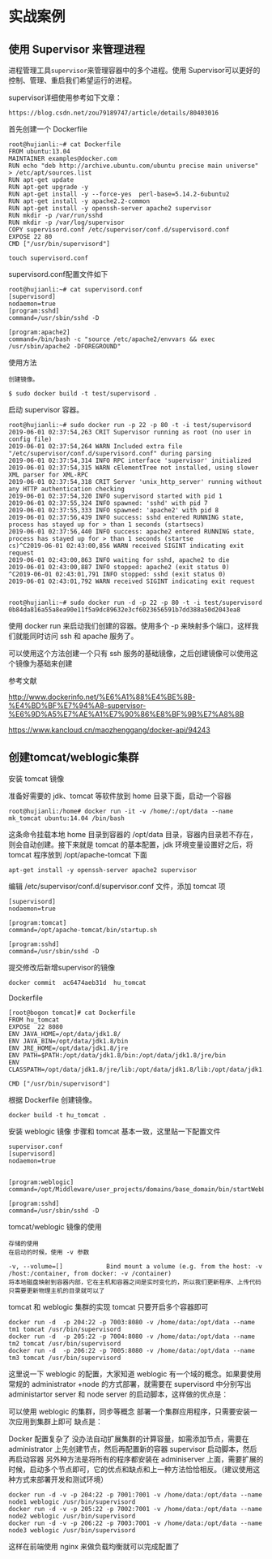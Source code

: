 # 实战案例


## 使用 Supervisor 来管理进程
进程管理工具`supervisor`来管理容器中的多个进程。使用 Supervisor可以更好的控制、管理、重启我们希望运行的进程。

supervisor详细使用参考如下文章：

`https://blog.csdn.net/zou79189747/article/details/80403016`

首先创建一个 Dockerfile
```
root@hujianli:~# cat Dockerfile 
FROM ubuntu:13.04
MAINTAINER examples@docker.com
RUN echo "deb http://archive.ubuntu.com/ubuntu precise main universe" > /etc/apt/sources.list
RUN apt-get update
RUN apt-get upgrade -y
RUN apt-get install -y --force-yes  perl-base=5.14.2-6ubuntu2
RUN apt-get install -y apache2.2-common
RUN apt-get install -y openssh-server apache2 supervisor
RUN mkdir -p /var/run/sshd
RUN mkdir -p /var/log/supervisor
COPY supervisord.conf /etc/supervisor/conf.d/supervisord.conf
EXPOSE 22 80
CMD ["/usr/bin/supervisord"]
```


```
touch supervisord.conf
```


supervisord.conf配置文件如下
```
root@hujianli:~# cat supervisord.conf 
[supervisord]
nodaemon=true
[program:sshd]
command=/usr/sbin/sshd -D

[program:apache2]
command=/bin/bash -c "source /etc/apache2/envvars && exec /usr/sbin/apache2 -DFOREGROUND"

```

使用方法

    创建镜像。
    
    $ sudo docker build -t test/supervisord .

启动 supervisor 容器。

    root@hujianli:~# sudo docker run -p 22 -p 80 -t -i test/supervisord
    2019-06-01 02:37:54,263 CRIT Supervisor running as root (no user in config file)
    2019-06-01 02:37:54,264 WARN Included extra file "/etc/supervisor/conf.d/supervisord.conf" during parsing
    2019-06-01 02:37:54,314 INFO RPC interface 'supervisor' initialized
    2019-06-01 02:37:54,315 WARN cElementTree not installed, using slower XML parser for XML-RPC
    2019-06-01 02:37:54,318 CRIT Server 'unix_http_server' running without any HTTP authentication checking
    2019-06-01 02:37:54,320 INFO supervisord started with pid 1
    2019-06-01 02:37:55,324 INFO spawned: 'sshd' with pid 7
    2019-06-01 02:37:55,333 INFO spawned: 'apache2' with pid 8
    2019-06-01 02:37:56,439 INFO success: sshd entered RUNNING state, process has stayed up for > than 1 seconds (startsecs)
    2019-06-01 02:37:56,440 INFO success: apache2 entered RUNNING state, process has stayed up for > than 1 seconds (startse
    cs)^C2019-06-01 02:43:00,856 WARN received SIGINT indicating exit request
    2019-06-01 02:43:00,863 INFO waiting for sshd, apache2 to die
    2019-06-01 02:43:00,887 INFO stopped: apache2 (exit status 0)
    ^C2019-06-01 02:43:01,791 INFO stopped: sshd (exit status 0)
    2019-06-01 02:43:01,792 WARN received SIGINT indicating exit request
    
    
    root@hujianli:~# sudo docker run -d -p 22 -p 80 -t -i test/supervisord
    0b84da816a55a8ea90e11f5a9dc89632e3cf6023656591b7dd388a50d2043ea8


使用 docker run 来启动我们创建的容器。使用多个 -p 来映射多个端口，这样我们就能同时访问 ssh 和 apache 服务了。

可以使用这个方法创建一个只有 ssh 服务的基础镜像，之后创建镜像可以使用这个镜像为基础来创建




参考文献

http://www.dockerinfo.net/%E6%A1%88%E4%BE%8B-%E4%BD%BF%E7%94%A8-supervisor-%E6%9D%A5%E7%AE%A1%E7%90%86%E8%BF%9B%E7%A8%8B

https://www.kancloud.cn/maozhenggang/docker-api/94243





## 创建tomcat/weblogic集群
安装 tomcat 镜像


准备好需要的 jdk、tomcat 等软件放到 home 目录下面，启动一个容器

    root@hujianli:/home# docker run -it -v /home/:/opt/data --name mk_tomcat ubuntu:14.04 /bin/bash


这条命令挂载本地 home 目录到容器的 /opt/data 目录，容器内目录若不存在，则会自动创建。接下来就是 tomcat 的基本配置，jdk 环境变量设置好之后，将 tomcat 程序放到 /opt/apache-tomcat 下面

```    
apt-get install -y openssh-server apache2 supervisor
```    

编辑 /etc/supervisor/conf.d/supervisor.conf 文件，添加 tomcat 项
```
[supervisord]
nodaemon=true

[program:tomcat]
command=/opt/apache-tomcat/bin/startup.sh

[program:sshd]
command=/usr/sbin/sshd -D
```

提交修改后新增supervisor的镜像

```
docker commit  ac6474aeb31d  hu_tomcat
```

Dockerfile
```
[root@bogon tomcat]# cat Dockerfile 
FROM hu_tomcat
EXPOSE  22 8080
ENV JAVA_HOME=/opt/data/jdk1.8/
ENV JAVA_BIN=/opt/data/jdk1.8/bin
ENV JRE_HOME=/opt/data/jdk1.8/jre
ENV PATH=$PATH:/opt/data/jdk1.8/bin:/opt/data/jdk1.8/jre/bin
ENV CLASSPATH=/opt/data/jdk1.8/jre/lib:/opt/data/jdk1.8/lib:/opt/data/jdk1.8/jre/lib/charsets.jar

CMD ["/usr/bin/supervisord"]
```


根据 Dockerfile 创建镜像。

```
docker build -t hu_tomcat .
```

安装 weblogic 镜像
步骤和 tomcat 基本一致，这里贴一下配置文件
```
supervisor.conf
[supervisord]
nodaemon=true


[program:weblogic]
command=/opt/Middleware/user_projects/domains/base_domain/bin/startWebLogic.sh

[program:sshd]
command=/usr/sbin/sshd -D
```

tomcat/weblogic 镜像的使用
```
存储的使用
在启动的时候，使用 -v 参数

-v, --volume=[]            Bind mount a volume (e.g. from the host: -v /host:/container, from docker: -v /container)
将本地磁盘映射到容器内部，它在主机和容器之间是实时变化的，所以我们更新程序、上传代码只需要更新物理主机的目录就可以了
```


tomcat 和 weblogic 集群的实现
tomcat 只要开启多个容器即可
```
docker run -d  -p 204:22 -p 7003:8080 -v /home/data:/opt/data --name tm1 tomcat /usr/bin/supervisord
docker run -d  -p 205:22 -p 7004:8080 -v /home/data:/opt/data --name tm2 tomcat /usr/bin/supervisord
docker run -d  -p 206:22 -p 7005:8080 -v /home/data:/opt/data --name tm3 tomcat /usr/bin/supervisord
```
这里说一下 weblogic 的配置，大家知道 weblogic 有一个域的概念。如果要使用常规的 administrator +node 的方式部署，就需要在 supervisord 中分别写出 administartor server 和 node server 的启动脚本，这样做的优点是：

可以使用 weblogic 的集群，同步等概念
部署一个集群应用程序，只需要安装一次应用到集群上即可
缺点是：

Docker 配置复杂了
没办法自动扩展集群的计算容量，如需添加节点，需要在 administrator 上先创建节点，然后再配置新的容器 supervisor 启动脚本，然后再启动容器
另外种方法是将所有的程序都安装在 adminiserver 上面，需要扩展的时候，启动多个节点即可，它的优点和缺点和上一种方法恰恰相反。（建议使用这种方式来部署开发和测试环境）
```
docker run -d -v -p 204:22 -p 7001:7001 -v /home/data:/opt/data --name node1 weblogic /usr/bin/supervisord
docker run -d -v -p 205:22 -p 7002:7001 -v /home/data:/opt/data --name node2 weblogic /usr/bin/supervisord
docker run -d -v -p 206:22 -p 7003:7001 -v /home/data:/opt/data --name node3 weblogic /usr/bin/supervisord
```
这样在前端使用 nginx 来做负载均衡就可以完成配置了




